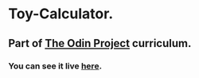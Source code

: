 # Toy-Calculator.

## Part of [The Odin Project](https://www.theodinproject.com/) curriculum.

### You can see it live [here](https://darklania.github.io/calculator/).